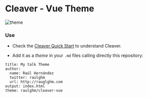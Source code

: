 # Cleaver - Vue Theme

<img src="https://github.com/raulghm/cleaver-vue/blob/master/theme.jpg" alt="theme"/>

### Use

- Check the [Cleaver Quick Start](https://github.com/jdan/cleaver) to understand Cleaver.

- Add it as a *theme* in your `.md` files calling directly this repository:

```
title: My talk Theme
author:
  name: Raúl Hernández
  twitter: raulghm
  url: http://rauglghm.com
output: index.html
theme: raulghm/cleaver-vue
```

